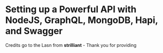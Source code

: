 # Setting up a Powerful API with NodeJS, GraphQL, MongoDB, Hapi, and Swagger 

Credits go to the Lasn from **strilliant** - Thank you for providing 
